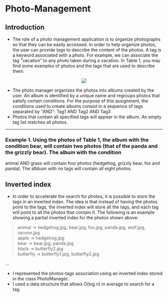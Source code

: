 # Photo-Management
## Introduction
- The role of a photo management application is to organize photographs so that they can
be easily accessed. In order to help organize photos, the user can provide tags to describe
the content of the photos. A tag is a keyword associated with a photo. For example, we
can associate the tag ”vacation” to any photo taken during a vacation. In Table 1, you
may find some examples of photos and the tags that are used to describe them.

<p align="center">
     <img src="https://i.imgur.com/CX3nvB5.png"/>
</p>
 
- The photo manager organizes the photos into albums created by the user. An album
is identified by a unique name and regroups photos that satisfy certain conditions. For
the purpose of this assignment, the conditions used to create albums consist in a sequence
of tags separated by "AND":
Tag1 AND Tag2 AND Tag3
- Photos that contain all specified tags will appear in the album. An empty tag list matches
all photos.

<hr>

### Example 1. Using the photos of Table 1, the album with the condition bear, will contain two photos (that of the panda and the grizzly bear). The album with the condition
animal AND grass will contain four photos (hedgehog, grizzly bear, fox and panda). 
The albbum with no tags will contain all eight photos.

## Inverted index
- In order to accelerate the search for photos, it is possible to store the tags in an inverted
index. The idea is that instead of having the photos point to the tags, the inverted index
will store all the tags, and each tag will point to all the photos that contain it.
The following is an example showing a partial inverted index for the photos shown
above:
> animal → hedgehog.jpg, bear.jpg, fox.jpg, panda.jpg, wolf.jpg, racoon.jpg <br>
> apple → hedgehog.jpg <br>
> bear → bear.jpg, panda.jpg <br>
> black → butterfly2.jpg <br>
> butterfly → butterfly1.jpg, butterfly2.jpg <br>

...

- I represented the photos-tags association using an inverted index stored in the class
PhotoManager.
- I used a data structure that allows O(log n) in average to search for a tag.
